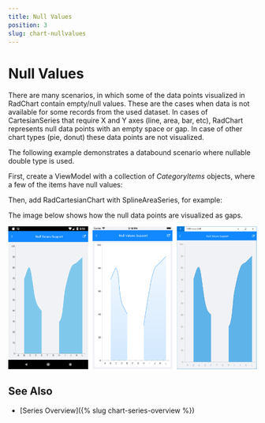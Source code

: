 ```yaml
---
title: Null Values
position: 3
slug: chart-nullvalues
---
```


# Null Values #

There are many scenarios, in which some of the data points visualized in RadChart contain empty/null values. These are the cases when data is not available for some records from the used dataset.
In cases of CartesianSeries that require X and Y axes (line, area, bar, etc), RadChart represents null data points with an empty space or gap. In case of other chart types (pie, donut) these data points are not visualized.
 
The following example demonstrates a databound scenario where nullable double type is used.

First, create a ViewModel with a collection of *CategoryItems* objects, where a few of the items have null values:

<snippet id='chart-nullvalues-viewmodel' />

Then, add RadCartesianChart with SplineAreaSeries, for example:

<snippet id='chart-nullvalues-xaml' />

The image below shows how the null data points are visualized as gaps.

![RadCartesianChart NullValues](../images/chart-nullvalues.png)

## See Also

- [Series Overview]({% slug chart-series-overview %})


